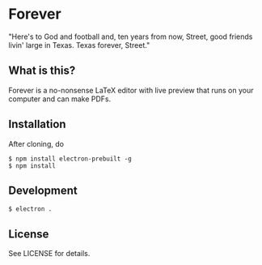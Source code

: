 # Forever

"Here's to God and football and, ten years from now, Street, good friends livin' large in Texas. Texas forever, Street."

## What is this?

Forever is a no-nonsense LaTeX editor with live preview that runs on your computer and can make PDFs.

## Installation

After cloning, do

    $ npm install electron-prebuilt -g
    $ npm install

## Development

    $ electron .

## License

See LICENSE for details.

